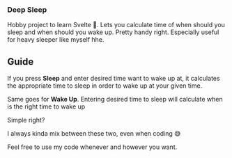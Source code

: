 ### Deep Sleep
Hobby project to learn Svelte 🙂. Lets you calculate time of
when should you sleep and when should you wake up. Pretty handy right.
Especially useful for heavy sleeper like myself hhe.

## Guide
If you press **Sleep** and enter desired time want to wake up at, it
calculates the appropriate time to sleep in order to wake up at your given time.

Same goes for **Wake Up**. Entering desired time to sleep will calculate when is
the right time to wake up

Simple right?

I always kinda mix between these two, even when coding 😅

Feel free to use my code whenever and however you want.
